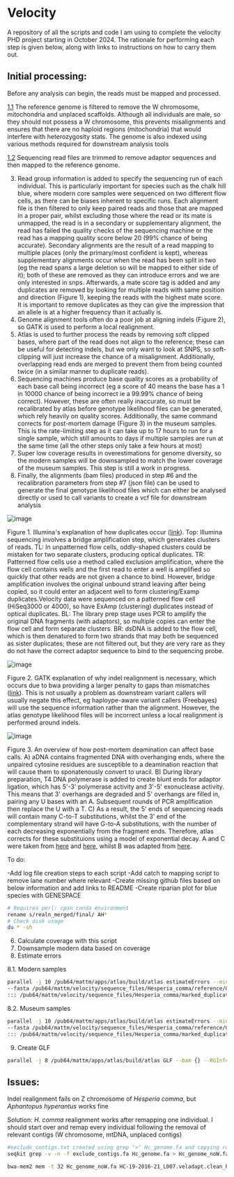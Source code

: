 # Velocity

A repository of all the scripts and code I am using to complete the velocity PHD project starting in October 2024. The rationale for performing each step is given below, along with links to instructions on how to carry them out.

## Initial processing:
Before any analysis can begin, the reads must be mapped and processed.

[1.1](Instructions/1.1.Prepare_genome.md) The reference genome is filtered to remove the W chromosome, mitochondria and unplaced scaffolds. Although all individuals are male, so they should not possess a W chromosome, this prevents misalignments and ensures that there are no haploid regions (mitochondria) that would interfere with heterozygosity stats. The genome is also indexed using various methods required for downstream analysis tools

[1.2](Instructions/1.2.Map_reads.md) Sequencing read files are trimmed to remove adaptor sequences and then mapped to the reference genome.

3) Read group information is added to specify the sequencing run of each individual. This is particularly important for species such as the chalk hill blue, where modern core samples were sequenced on two different flow cells, as there can be biases inherent to specific runs. Each alignment file is then filtered to only keep paired reads and those that are mapped in a proper pair, whilst excluding those where the read or its mate is unmapped, the read is in a secondary or supplementary alignment, the read has failed the quality checks of the sequencing machine or the read has a mapping quality score below 20 (99% chance of being accurate). Secondary alignments are the result of a read mapping to multiple places (only the primary/most confident is kept), whereas supplementary alignments occur when the read has been split in two (eg the read spans a large deletion so will be mapped to either side of it); both of these are removed as they can introduce errors and we are only interested in snps. Afterwards, a mate score tag is added and any duplicates are removed by looking for multiple reads with same position and direction (Figure 1), keeping the reads with the highest mate score. It is important to remove duplicates as they can give the impression that an allele is at a higher frequency than it actually is.
4) Genome alignment tools often do a poor job at aligning indels (Figure 2), so GATK is used to perform a local realignment. 
5) Atlas is used to further process the reads by removing soft clipped bases, where part of the read does not align to the reference; these can be useful for detecting indels, but we only want to look at SNPS, so soft-clipping will just increase the chance of a misalignment. Additionally, overlapping read ends are merged to prevent them from being counted twice (in a similar manner to duplicate reads).
6) Sequencing machines produce base quality scores as a probability of each base call being incorrect (eg a score of 40 means the base has a 1 in 10000 chance of being incorrect ie a 99.99% chance of being correct). However, these are often really inaccurate, so must be recalibrated by atlas before genotype likelihood files can be generated, which rely heavily on quality scores. Additionally, the same command corrects for post-mortem damage (Figure 3) in the museum samples. This is the rate-limiting step as it can take up to 17 hours to run for a single sample, which still amounts to days if multiple samples are run at the same time (all the other steps only take a few hours at most)
7) Super low coverage results in overestimations for genome diversity, so the modern samples will be downsampled to match the lower coverage of the museum samples. This step is still a work in progress.
8) Finally, the alignments (bam files) produced in step #6 and the recalibration parameters from step #7 (json file) can be used to generate the final genotype likelihood files which can either be analysed directly or used to call variants to create a vcf file for downstream analysis

![image](https://github.com/user-attachments/assets/7cb1bbc5-1084-4821-b991-ce9bcb755b81)

Figure 1. Illumina's explanation of how duplicates occur ([link](https://core-genomics.blogspot.com/2016/05/increased-read-duplication-on-patterned.html)). Top: Illumina sequencing involves a bridge amplification step, which generates clusters of reads. TL: In unpatterned flow cells, oddly-shaped clusters could be mistaken for two separate clusters, producing optical duplicates. TR: Patterned flow cells use a method called exclusion amplification, where the flow cell contains wells and the first read to enter a well is amplified so quickly that other reads are not given a chance to bind. However, bridge amplification involves the original unbound strand leaving after being copied, so it could enter an adjacent well to form clustering/Examp duplicates.Velocity data were sequenced on a patterned flow cell (HiSeq3000 or 4000), so have ExAmp (clustering) duplicates instead of optical duplicates. BL: The library prep stage uses PCR to amplify the original DNA fragments (with adaptors), so multiple copies can enter the flow cell and form separate clusters. BR: dsDNA is added to the flow cell, which is then denatured to form two strands that may both be sequenced as sister duplicates; these are not filtered out, but they are very rare as they do not have the correct adaptor sequence to bind to the sequencing probe. 

![image](https://github.com/user-attachments/assets/107402a5-44a2-47b2-bc40-39323db322c6)


Figure 2. GATK explanation of why indel realignment is necessary, which occurs due to bwa providing a larger penalty to gaps than mismatches ([link](https://qcb.ucla.edu/wp-content/uploads/sites/14/2016/03/GATKwr12-3-IndelRealignment.pdf)). This is not usually a problem as downstream variant callers will usually negate this effect, eg haploype-aware variant callers (Freebayes) will use the sequence information rather than the alignment. However, the atlas genotype likelihood files will be incorrect unless a local realignment is performed around indels.

![image](https://github.com/user-attachments/assets/912da626-3e0a-4159-838e-581dfa76e5c3)

Figure 3. An overview of how post-mortem deamination can affect base calls. A) aDNA contains fragmented DNA with overhanging ends, where the unpaired cytosine residues are susceptible to a deamination reaction that will cause them to sponatenously convert to uracil. B) During library preparation, T4 DNA polymerase is added to create blunt ends for adaptor ligation, which has 5'-3' polymerase activity and 3'-5' exonuclease activity. This means that 3' overhangs are degraded and 5' overhangs are filled in, pairing any U bases with an A. Subsequent rounds of PCR amplification then replace the U with a T. C) As a result, the 5' ends of sequencing reads will contain many C-to-T substitutions, whilst the 3' end of the complementary strand will have G-to-A substitutions, with the number of each decreasing exponentially from the fragment ends. Therefore, atlas corrects for these substituions using a model of exponential decay. A and C were taken from [here](https://pmc.ncbi.nlm.nih.gov/articles/PMC3685887/) and [here](https://www.pnas.org/doi/10.1073/pnas.0704665104), whilst B was adapted from [here](https://www.cytivalifesciences.com/en/us/news-center/enzymes-in-ngs-library-prep-10001).


To do:

-Add log file creation steps to each script
-Add catch to mapping script to remove lane number where relevant 
-Create missing github files based on below information and add links to README
-Create riparian plot for blue species with GENESPACE

```bash
# Requires perl: cpan conda environment
rename s/realn_merged/final/ AH*
# Check disk usage
du * -sh
```

6) Calculate coverage with this script
7) Downsample modern data based on coverage
8) Estimate errors

8.1. Modern samples
```bash
parallel -j 10 /pub64/mattm/apps/atlas/build/atlas estimateErrors --minDeltaLL 0.1 --NPsi 0 \
--fasta /pub64/mattm/velocity/sequence_files/Hesperia_comma/reference/GCA_905404135.1.fasta --bam {} \
::: /pub64/mattm/velocity/sequence_files/Hesperia_comma/marked_duplicates/*.bam
```

  8.2. Museum samples
```bash
parallel -j 10 /pub64/mattm/apps/atlas/build/atlas estimateErrors --minDeltaLL 0.1  \
--fasta /pub64/mattm/velocity/sequence_files/Hesperia_comma/reference/GCA_905404135.1.fasta --bam {} \
::: /pub64/mattm/velocity/sequence_files/Hesperia_comma/marked_duplicates/*.bam

```
9) Create GLF 
```bash
parallel -j 8 /pub64/mattm/apps/atlas/build/atlas GLF --bam {} --RGInfo {.}_RGInfo.json ::: /pub64/mattm/velocity/sequence_files/Hesperia_comma/marked_duplicates/*.bam
```



## Issues:

Indel realignment fails on Z chromosome of *Hesperia comma*, but *Aphantopus hyperantus* works fine

Solution: *H. comma* realignment works after remapping one individual. I should start over and remap every individual following the removal of relevant contigs (W chromosome, mtDNA, unplaced contigs)
```bash
#exclude_contigs.txt created using grep ">" Hc_genome.fa and copying relevnat contigs to a text file (without the '>')
seqkit grep -v -n -f exclude_contigs.fa Hc_genome.fa > Hc_genome_noW.fa

bwa-mem2 mem -t 32 Hc_genome_noW.fa HC-19-2016-21_L007.veladapt.clean_R1.fastq.gz HC-19-2016-21_L007.veladapt.clean_R2.fastq.gz > "HC-19-2016-21_L007.raw.bam"
```
